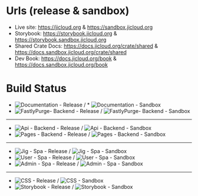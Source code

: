 # Urls (release & sandbox)

* Live site: https://jicloud.org & https://sandbox.jicloud.org
* Storybook: https://storybook.jicloud.org & https://storybook.sandbox.jicloud.org
* Shared Crate Docs: https://docs.jicloud.org/crate/shared & https://docs.sandbox.jicloud.org/crate/shared
* Dev Book: https://docs.jicloud.org/book & https://docs.sandbox.jicloud.org/book

# Build Status

* ![Documentation - Release](https://github.com/jewish-interactive/ji-cloud/workflows/Documentation%20-%20Release/badge.svg) / * ![Documentation - Sandbox](https://github.com/jewish-interactive/ji-cloud/workflows/Documentation%20-%20Sandbox/badge.svg) 
* ![FastlyPurge- Backend - Release](https://github.com/jewish-interactive/ji-cloud/workflows/FastlyPurge%20-%20Backend%20-%20Release/badge.svg) / ![FastlyPurge- Backend - Sandbox](https://github.com/jewish-interactive/ji-cloud/workflows/FastlyPurge%20-%20Backend%20-%20Sandbox/badge.svg)

----
* ![Api - Backend - Release](https://github.com/jewish-interactive/ji-cloud/workflows/Api%20-%20Backend%20-%20Release/badge.svg) / ![Api - Backend - Sandbox](https://github.com/jewish-interactive/ji-cloud/workflows/Api%20-%20Backend%20-%20Sandbox/badge.svg)
* ![Pages - Backend - Release](https://github.com/jewish-interactive/ji-cloud/workflows/Pages%20-%20Backend%20-%20Release/badge.svg) / ![Pages - Backend - Sandbox](https://github.com/jewish-interactive/ji-cloud/workflows/Pages%20-%20Backend%20-%20Sandbox/badge.svg)

----

* ![Jig - Spa - Release](https://github.com/jewish-interactive/ji-cloud/workflows/Jig%20-%20Spa%20-%20Release/badge.svg) / ![Jig - Spa - Sandbox](https://github.com/jewish-interactive/ji-cloud/workflows/Jig%20-%20Spa%20-%20Sandbox/badge.svg)
* ![User - Spa - Release](https://github.com/jewish-interactive/ji-cloud/workflows/User%20-%20Spa%20-%20Release/badge.svg) / ![User - Spa - Sandbox](https://github.com/jewish-interactive/ji-cloud/workflows/User%20-%20Spa%20-%20Sandbox/badge.svg)
* ![Admin - Spa - Release](https://github.com/jewish-interactive/ji-cloud/workflows/Admin%20-%20Spa%20-%20Release/badge.svg) / ![Admin - Spa - Sandbox](https://github.com/jewish-interactive/ji-cloud/workflows/Admin%20-%20Spa%20-%20Sandbox/badge.svg)

----

* ![CSS - Release](https://github.com/jewish-interactive/ji-cloud/workflows/CSS%20-%20Release/badge.svg) / ![CSS - Sandbox](https://github.com/jewish-interactive/ji-cloud/workflows/CSS%20-%20Sandbox/badge.svg)
* ![Storybook - Release](https://github.com/jewish-interactive/ji-cloud/workflows/Storybook%20-%20Release/badge.svg) / ![Storybook - Sandbox](https://github.com/jewish-interactive/ji-cloud/workflows/Storybook%20-%20Sandbox/badge.svg)